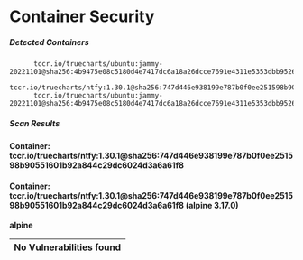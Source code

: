 # Container Security

##### Detected Containers

          tccr.io/truecharts/ubuntu:jammy-20221101@sha256:4b9475e08c5180d4e7417dc6a18a26dcce7691e4311e5353dbb952645c5ff43f
          tccr.io/truecharts/ntfy:1.30.1@sha256:747d446e938199e787b0f0ee251598b90551601b92a844c29dc6024d3a6a61f8
          tccr.io/truecharts/ubuntu:jammy-20221101@sha256:4b9475e08c5180d4e7417dc6a18a26dcce7691e4311e5353dbb952645c5ff43f

##### Scan Results

**Container: tccr.io/truecharts/ntfy:1.30.1@sha256:747d446e938199e787b0f0ee251598b90551601b92a844c29dc6024d3a6a61f8**

#### Container: tccr.io/truecharts/ntfy:1.30.1@sha256:747d446e938199e787b0f0ee251598b90551601b92a844c29dc6024d3a6a61f8 (alpine 3.17.0)
    

**alpine**

      
| No Vulnerabilities found         |
|:---------------------------------|

      


